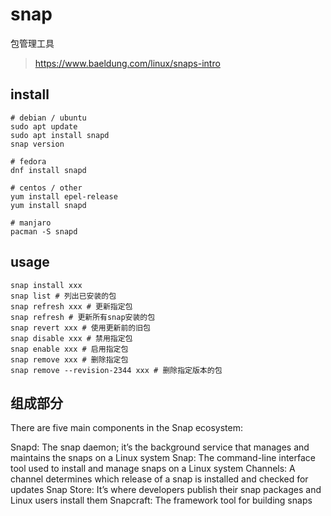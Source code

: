 # snap

包管理工具

> https://www.baeldung.com/linux/snaps-intro

## install

```
# debian / ubuntu
sudo apt update
sudo apt install snapd
snap version

# fedora
dnf install snapd

# centos / other
yum install epel-release
yum install snapd

# manjaro
pacman -S snapd

```

## usage

```
snap install xxx
snap list # 列出已安装的包
snap refresh xxx # 更新指定包
snap refresh # 更新所有snap安装的包
snap revert xxx # 使用更新前的旧包
snap disable xxx # 禁用指定包
snap enable xxx # 启用指定包
snap remove xxx # 删除指定包
snap remove --revision-2344 xxx # 删除指定版本的包
```

## 组成部分

There are five main components in the Snap ecosystem:

Snapd: The snap daemon; it’s the background service that manages and maintains the snaps on a Linux system
Snap: The command-line interface tool used to install and manage snaps on a Linux system
Channels: A channel determines which release of a snap is installed and checked for updates
Snap Store: It’s where developers publish their snap packages and Linux users install them
Snapcraft: The framework tool for building snaps
